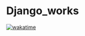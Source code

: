 # Django_works
[![wakatime](https://wakatime.com/badge/github/oyewunmio/Django_works.svg)](https://wakatime.com/badge/github/oyewunmio/Django_works)
